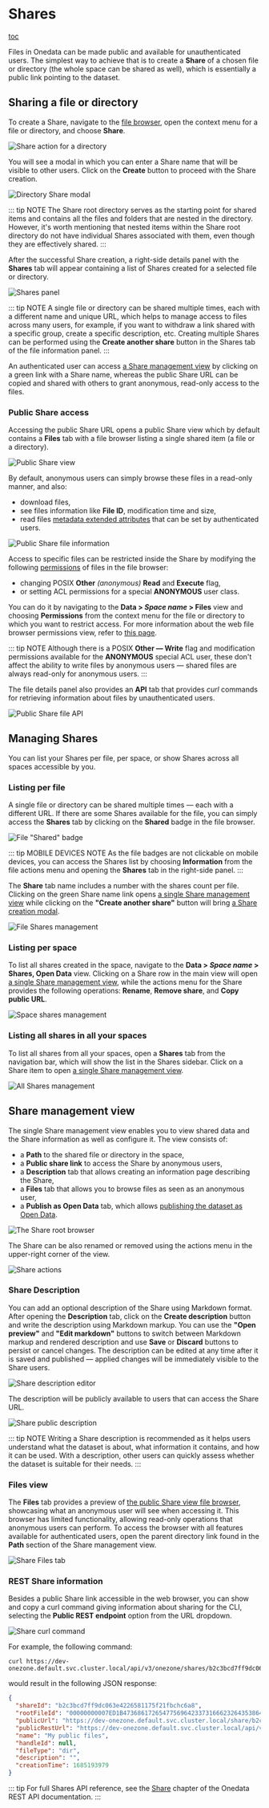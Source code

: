 # Shares

[toc]()

Files in Onedata can be made public and available for unauthenticated users. The simplest
way to achieve that is to create a **Share** of a chosen file or directory (the whole
space can be shared as well), which is essentially a public link pointing to the dataset.

## Sharing a file or directory

To create a Share, navigate to the [file browser](web-file-browser.md), open the context
menu for a file or directory, and choose **Share**.

![Share action for a directory](../../images/user-guide/shares/sharing-file-menu.png#screenshot)

You will see a modal in which you can enter a Share name that will be visible to other
users. Click on the **Create** button to proceed with the Share creation.

![Directory Share modal](../../images/user-guide/shares/sharing-file-modal.png#screenshot)

::: tip NOTE
The Share root directory serves as the starting point for shared items and
contains all the files and folders that are nested in the directory. However, it's worth
mentioning that nested items within the Share root directory do not have individual Shares
associated with them, even though they are effectively shared.
:::

After the successful Share creation, a right-side details panel with the **Shares** tab
will appear containing a list of Shares created for a selected file or directory.

![Shares panel](../../images/user-guide/shares/sharing-shares-panel.png#screenshot)

::: tip NOTE
A single file or directory can be shared multiple times, each with a different
name and unique URL, which helps to manage access to files across many users, for example,
if you want to withdraw a link shared with a specific group, create a specific description,
etc. Creating multiple Shares can be performed using the **Create another share** button in
the Shares tab of the file information panel.
:::

An authenticated user can access [a Share management view](#share-management-view) by
clicking on a green link with a Share name, whereas the public Share URL can be copied and
shared with others to grant anonymous, read-only access to the files.

### Public Share access

Accessing the public Share URL opens a public Share view which by default contains a
**Files** tab with a file browser listing a single shared item (a file or a directory).

![Public Share view](../../images/user-guide/shares/sharing-public-files.png#screenshot)

By default, anonymous users can simply browse these files in a read-only manner, and also:

* download files,
* see files information like **File ID**, modification time and size,
* read files [metadata extended attributes](./metadata.md#extended-attributes) that can be
  set by authenticated users.

![Public Share file information](../../images/user-guide/shares/share-public-file-info.png#screenshot)

Access to specific files can be restricted inside the Share by modifying the following
[permissions](./data.md#data-access-control) of files in the file browser:

* changing POSIX **Other** *(anonymous)* **Read** and **Execute** flag,
* or setting ACL permissions for a special **ANONYMOUS** user class.

You can do it by navigating to the **Data > *Space name* > Files** view and choosing
**Permissions** from the context menu for the file or directory to which you want to
restrict access. For more information about the web file browser permissions view, refer
to [this page](./web-file-browser.md#permissions).

::: tip NOTE
Although there is a POSIX **Other — Write** flag and modification permissions
available for the **ANONYMOUS** special ACL user, these don't affect the ability to write
files by anonymous users — shared files are always read-only for anonymous users.
:::

The file details panel also provides an **API** tab that provides *curl* commands for
retrieving information about files by unauthenticated users.

![Public Share file API](../../images/user-guide/shares/share-public-file-api.png#screenshot)

## Managing Shares

You can list your Shares per file, per space, or show Shares across all spaces accessible
by you.

### Listing per file

A single file or directory can be shared multiple times — each with a different URL. If
there are some Shares available for the file, you can simply access the **Shares** tab by
clicking on the **Shared** badge in the file browser.

![File "Shared" badge](../../images/user-guide/shares/managing-file-badge.png#screenshot)

::: tip MOBILE DEVICES NOTE
As the file badges are not clickable on mobile devices, you can access the Shares list by choosing **Information** from the file actions menu and opening the **Shares** tab in the right-side panel.
:::

The **Share** tab name includes a number with the shares count per file. Clicking on the green Share
name link opens [a single Share management view](#share-management-view) while clicking
on the **"Create another share"** button will bring [a Share creation modal](#sharing-a-file-or-directory).

![File Shares management](../../images/user-guide/shares/managing-file-shares.png#screenshot)

### Listing per space

To list all shares created in the space, navigate to the **Data > *Space name* > Shares, Open Data** view.
Clicking on a Share row in the main view will open [a single Share management view](#share-management-view),
while the actions menu for the Share provides the following operations: **Rename**, **Remove share**, and
**Copy public URL**.

![Space shares management](../../images/user-guide/shares/managing-space-shares.png#screenshot)

### Listing all shares in all your spaces

To list all shares from all your spaces, open a **Shares** tab from the navigation bar,
which will show the list in the Shares sidebar. Click on a Share item to open [a single
Share management view](#share-management-view).

![All Shares management](../../images/user-guide/shares/managing-all-shares.png#screenshot)

## Share management view

The single Share management view enables you to view shared data and the Share information
as well as configure it. The view consists of:

* a **Path** to the shared file or directory in the space,
* a **Public share link** to access the Share by anonymous users,
* a **Description** tab that allows creating an information page describing the Share,
* a **Files** tab that allows you to browse files as seen as an anonymous user,
* a **Publish as Open Data** tab, which allows [publishing the dataset as Open Data](./open-data.md).

![The Share root browser](../../images/user-guide/shares/share-root-view.png#screenshot)

The Share can be also renamed or removed using the actions menu in the upper-right corner
of the view.

![Share actions](../../images/user-guide/shares/share-menu.png#screenshot)

### Share Description

You can add an optional description of the Share using Markdown format. After opening the
**Description** tab, click on the **Create description** button and write the description using
Markdown markup. You can use the **"Open preview"** and **"Edit markdown"** buttons to switch
between Markdown markup and rendered description and use **Save** or
**Discard** buttons to persist or cancel changes. The description can be edited at any
time after it is saved and published — applied changes will be immediately visible to the Share users.

![Share description editor](../../images/user-guide/shares/share-description-markdown.png#screenshot)

The description will be publicly available to users that can access the Share URL.

![Share public description](../../images/user-guide/shares/share-public-description.png#screenshot)

::: tip NOTE
Writing a Share description is recommended as it helps users understand
what the dataset is about, what information it contains, and how it can be used. With a
description, other users can quickly assess whether the dataset is suitable for their
needs.
:::

### Files view

The **Files** tab provides a preview of [the public Share view file browser](#public-share-access),
showcasing what an anonymous user will see when accessing it. This browser has limited
functionality, allowing read-only operations that anonymous users can perform. To access
the browser with all features available for authenticated users, open the parent directory
link found in the **Path** section of the Share management view.

![Share Files tab](../../images/user-guide/shares/share-files.png#screenshot)

<!-- ### Open Data -->

### REST Share information

Besides a public Share link accessible in the web browser, you can show and copy a curl
command giving information about sharing for the CLI, selecting the **Public REST endpoint**
option from the URL dropdown.

![Share curl command](../../images/user-guide/shares/share-curl.png#screenshot)

For example, the following command:

```shell
curl https://dev-onezone.default.svc.cluster.local/api/v3/onezone/shares/b2c3bcd7ff9dc063e4226581175f21fbchc6a8/public
```

would result in the following JSON response:

```json
{
  "shareId": "b2c3bcd7ff9dc063e4226581175f21fbchc6a8",
  "rootFileId": "00000000007ED1B4736861726547756964233731666232643538646166323835616664623339303265663331653131646538636864626137236133613138616463346137376464316236313039363862326138353735633431636830643762236232633362636437666639646330363365343232363538313137356632316662636863366138",
  "publicUrl": "https://dev-onezone.default.svc.cluster.local/share/b2c3bcd7ff9dc063e4226581175f21fbchc6a8",
  "publicRestUrl": "https://dev-onezone.default.svc.cluster.local/api/v3/onezone/shares/b2c3bcd7ff9dc063e4226581175f21fbchc6a8/public",
  "name": "My public files",
  "handleId": null,
  "fileType": "dir",
  "description": "",
  "creationTime": 1685193979
}
```

::: tip
For full Shares API reference, see the
[Share](https://onedata.org/#/home/api/stable/onezone?anchor=tag/Share) chapter of the
Onedata REST API documentation.
:::
